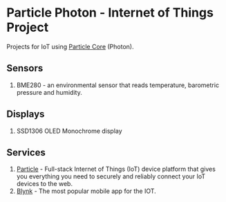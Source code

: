 # Particle Photon - Internet of Things Project

Projects for IoT using [Particle Core] (Photon).

## Sensors
1. BME280 - an environmental sensor that reads temperature, barometric pressure and humidity.

## Displays
1. SSD1306 OLED Monochrome display

## Services
1. [Particle] - Full-stack Internet of Things (IoT) device platform that gives you everything you need to securely and reliably connect your IoT devices to the web.
2. [Blynk] - The most popular mobile app for the IOT.

[Particle Core]: https://docs.particle.io/guide/getting-started/intro/core/
[Particle]: https://www.particle.io/
[Blynk]: https://blynk.cc
